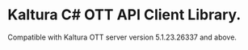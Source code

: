 # Kaltura C# OTT API Client Library.
Compatible with Kaltura OTT server version 5.1.23.26337 and above.
